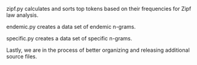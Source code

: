 zipf.py calculates and sorts top tokens based on their frequencies for Zipf law analysis.

endemic.py creates a data set of endemic n-grams.

specific.py creates a data set of specific n-grams. 

Lastly, we are in the process of better organizing and releasing additional source files. 
